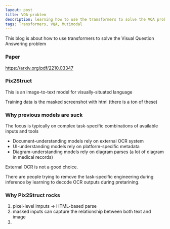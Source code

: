 ```yaml
---
layout: post
title: VQA-problem
description: learning how to use the transformers to solve the VQA problem
tags: Transformers, VQA, Mutimodal
---
```


This blog is about how to use transformers to solve the Visual Question Answering problem

### Paper

https://arxiv.org/pdf/2210.03347


### Pix2Struct

This is an image-to-text model for visually-situated language

Training data is the masked screenshot with html (there is a ton of these)

### Why previous models are suck

The focus is typically on complex task-specific combinations of available inputs and tools

- Document-understanding models rely on external OCR system
- UI-understanding models rely on platform-specific metadata
- Diagram-understanding models rely on diagram parses (a lot of diagram in medical records)

External OCR is not a good choice. 

There are people trying to remove the task-specific engineering during inference by learning to decode OCR outputs
during pretarining.

### Why Pix2Struct rocks

1. pixel-level imputs -> HTML-based parse
2. masked inputs can capture the relationship between both text and image
3. 







